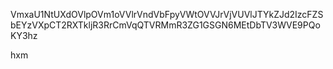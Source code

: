 VmxaU1NtUXdOVlpOVm1oVVlrVndVbFpyVWtOVVJrVjVUVlJTYkZJd2IzcFZS
bEYzVXpCT2RXTkljR3RrCmVqQTVRMmR3ZG1GSGN6MEtDbTV3WVE9PQoKY3hz

hxm